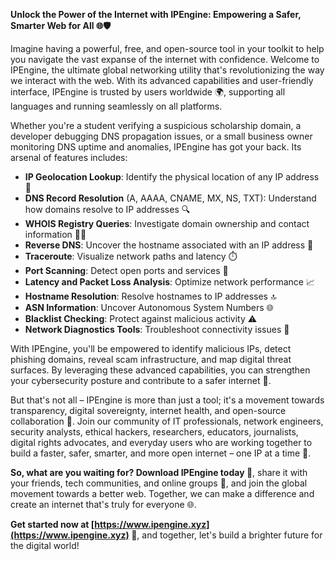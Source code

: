 **Unlock the Power of the Internet with IPEngine: Empowering a Safer, Smarter Web for All 🌐🛡️**

Imagine having a powerful, free, and open-source tool in your toolkit to help you navigate the vast expanse of the internet with confidence. Welcome to IPEngine, the ultimate global networking utility that's revolutionizing the way we interact with the web. With its advanced capabilities and user-friendly interface, IPEngine is trusted by users worldwide 🌍, supporting all languages and running seamlessly on all platforms.

Whether you're a student verifying a suspicious scholarship domain, a developer debugging DNS propagation issues, or a small business owner monitoring DNS uptime and anomalies, IPEngine has got your back. Its arsenal of features includes:

*   **IP Geolocation Lookup**: Identify the physical location of any IP address 📍
*   **DNS Record Resolution** (A, AAAA, CNAME, MX, NS, TXT): Understand how domains resolve to IP addresses 🔍
*   **WHOIS Registry Queries**: Investigate domain ownership and contact information 👮‍♂️
*   **Reverse DNS**: Uncover the hostname associated with an IP address 📡
*   **Traceroute**: Visualize network paths and latency ⏱️
*   **Port Scanning**: Detect open ports and services 🚨
*   **Latency and Packet Loss Analysis**: Optimize network performance 📈
*   **Hostname Resolution**: Resolve hostnames to IP addresses 🔝
*   **ASN Information**: Uncover Autonomous System Numbers 🌐
*   **Blacklist Checking**: Protect against malicious activity ⚠️
*   **Network Diagnostics Tools**: Troubleshoot connectivity issues 🔧

With IPEngine, you'll be empowered to identify malicious IPs, detect phishing domains, reveal scam infrastructure, and map digital threat surfaces. By leveraging these advanced capabilities, you can strengthen your cybersecurity posture and contribute to a safer internet 🌟.

But that's not all – IPEngine is more than just a tool; it's a movement towards transparency, digital sovereignty, internet health, and open-source collaboration 🤝. Join our community of IT professionals, network engineers, security analysts, ethical hackers, researchers, educators, journalists, digital rights advocates, and everyday users who are working together to build a faster, safer, smarter, and more open internet – one IP at a time 🔗.

**So, what are you waiting for? Download IPEngine today 📲**, share it with your friends, tech communities, and online groups 🤝, and join the global movement towards a better web. Together, we can make a difference and create an internet that's truly for everyone 🌐.

**Get started now at [https://www.ipengine.xyz](https://www.ipengine.xyz) 🔗**, and together, let's build a brighter future for the digital world!